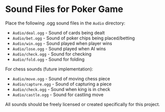 # Sound Files for Poker Game

Place the following .ogg sound files in the `Audio` directory:

- `Audio/deal.ogg` - Sound of cards being dealt
- `Audio/bet.ogg` - Sound of poker chips being placed/betting
- `Audio/win.ogg` - Sound played when player wins
- `Audio/lose.ogg` - Sound played when AI wins
- `Audio/check.ogg` - Sound for checking
- `Audio/fold.ogg` - Sound for folding

For chess sounds (future implementation):
- `Audio/move.ogg` - Sound of moving chess piece
- `Audio/capture.ogg` - Sound of capturing a piece
- `Audio/check.ogg` - Sound when king is in check
- `Audio/castle.ogg` - Sound for castling move

All sounds should be freely licensed or created specifically for this project.
